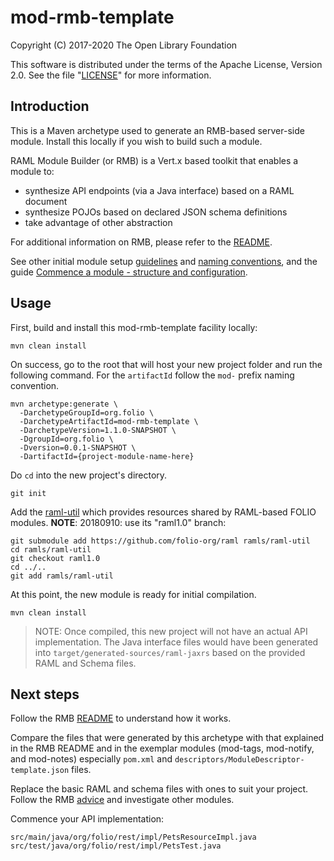 # mod-rmb-template

Copyright (C) 2017-2020 The Open Library Foundation

This software is distributed under the terms of the Apache License, Version 2.0.
See the file "[LICENSE](LICENSE)" for more information.

## Introduction

This is a Maven archetype used to generate an RMB-based server-side module. Install this locally if you wish to build such a module.

RAML Module Builder (or RMB) is a Vert.x based toolkit that enables a module to:
* synthesize API endpoints (via a Java interface) based on a RAML document
* synthesize POJOs based on declared JSON schema definitions
* take advantage of other abstraction

For additional information on RMB, please refer to the [README](https://github.com/folio-org/raml-module-builder).

See other initial module setup [guidelines](https://dev.folio.org/guidelines/create-new-repo)
and [naming conventions](https://dev.folio.org/guidelines/naming-conventions/),
and the guide [Commence a module - structure and configuration](https://dev.folio.org/guides/commence-a-module/).

## Usage

First, build and install this mod-rmb-template facility locally:

```
mvn clean install
```

On success, go to the root that will host your new project folder and run the following command.
For the `artifactId` follow the `mod-` prefix naming convention.

```
mvn archetype:generate \
  -DarchetypeGroupId=org.folio \
  -DarchetypeArtifactId=mod-rmb-template \
  -DarchetypeVersion=1.1.0-SNAPSHOT \
  -DgroupId=org.folio \
  -Dversion=0.0.1-SNAPSHOT \
  -DartifactId={project-module-name-here}
```

Do `cd` into the new project's directory.

```
git init
```

Add the [raml-util](https://github.com/folio-org/raml) which provides resources shared by RAML-based FOLIO modules.
**NOTE**: 20180910: use its "raml1.0" branch:

```
git submodule add https://github.com/folio-org/raml ramls/raml-util
cd ramls/raml-util
git checkout raml1.0
cd ../..
git add ramls/raml-util
```

At this point, the new module is ready for initial compilation.

`mvn clean install`

> NOTE: Once compiled, this new project will not have an actual API implementation. The Java interface files would have been generated into `target/generated-sources/raml-jaxrs` based on the provided RAML and Schema files.

## Next steps

Follow the RMB [README](https://github.com/folio-org/raml-module-builder) to understand how it works.

Compare the files that were generated by this archetype with that explained in the RMB README and in the exemplar modules (mod-tags, mod-notify, and mod-notes) especially `pom.xml` and `descriptors/ModuleDescriptor-template.json` files.

Replace the basic RAML and schema files with ones to suit your project. Follow the RMB [advice](https://github.com/folio-org/raml-module-builder/blob/master/README.md#step-6-design-the-raml-files) and investigate other modules.

Commence your API implementation:
```
src/main/java/org/folio/rest/impl/PetsResourceImpl.java
src/test/java/org/folio/rest/impl/PetsTest.java
```

